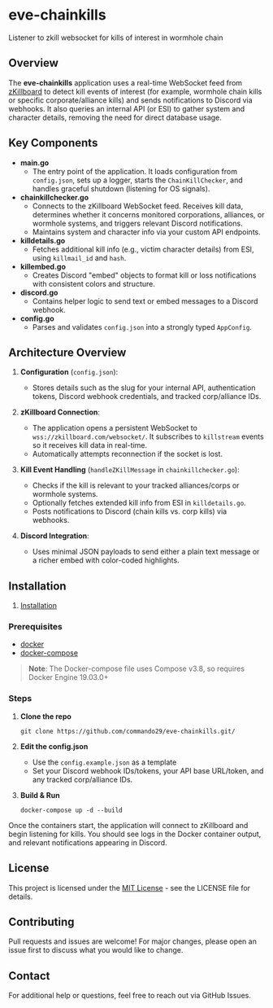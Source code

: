 # eve-chainkills  
Listener to zkill websocket for kills of interest in wormhole chain

## Overview  
The **eve-chainkills** application uses a real-time WebSocket feed from [zKillboard](https://zkillboard.com/) to detect kill events of interest (for example, wormhole chain kills or specific corporate/alliance kills) and sends notifications to Discord via webhooks. It also queries an internal API (or ESI) to gather system and character details, removing the need for direct database usage.

## Key Components
- **main.go**  
  - The entry point of the application. It loads configuration from `config.json`, sets up a logger, starts the `ChainKillChecker`, and handles graceful shutdown (listening for OS signals).
- **chainkillchecker.go**  
  - Connects to the zKillboard WebSocket feed. Receives kill data, determines whether it concerns monitored corporations, alliances, or wormhole systems, and triggers relevant Discord notifications.  
  - Maintains system and character info via your custom API endpoints.
- **killdetails.go**  
  - Fetches additional kill info (e.g., victim character details) from ESI, using `killmail_id` and `hash`.
- **killembed.go**  
  - Creates Discord "embed" objects to format kill or loss notifications with consistent colors and structure.
- **discord.go**  
  - Contains helper logic to send text or embed messages to a Discord webhook.
- **config.go**  
  - Parses and validates `config.json` into a strongly typed `AppConfig`.

## Architecture Overview
1. **Configuration** (`config.json`):  
   - Stores details such as the slug for your internal API, authentication tokens, Discord webhook credentials, and tracked corp/alliance IDs.

2. **zKillboard Connection**:  
   - The application opens a persistent WebSocket to `wss://zkillboard.com/websocket/`. It subscribes to `killstream` events so it receives kill data in real-time.  
   - Automatically attempts reconnection if the socket is lost.

3. **Kill Event Handling** (`handleZKillMessage` in `chainkillchecker.go`):  
   - Checks if the kill is relevant to your tracked alliances/corps or wormhole systems.  
   - Optionally fetches extended kill info from ESI in `killdetails.go`.  
   - Posts notifications to Discord (chain kills vs. corp kills) via webhooks.

4. **Discord Integration**:  
   - Uses minimal JSON payloads to send either a plain text message or a richer embed with color-coded highlights.

## Installation
1. [Installation](#installation)

### Prerequisites
- [docker](https://docs.docker.com/)
- [docker-compose](https://docs.docker.com/)

> **Note**: The Docker-compose file uses Compose v3.8, so requires Docker Engine 19.03.0+

### Steps

1. **Clone the repo**  
   ```shell
   git clone https://github.com/commando29/eve-chainkills.git/
   ```

1. **Edit the config.json**  
   - Use the `config.example.json` as a template
   - Set your Discord webhook IDs/tokens, your API base URL/token, and any tracked corp/alliance IDs.

1. **Build & Run**  
   ```shell
   docker-compose up -d --build
   ```

Once the containers start, the application will connect to zKillboard and begin listening for kills. You should see logs in the Docker container output, and relevant notifications appearing in Discord.

## License  
This project is licensed under the [MIT License](LICENSE) - see the LICENSE file for details.

## Contributing  
Pull requests and issues are welcome! For major changes, please open an issue first to discuss what you would like to change.

## Contact  
For additional help or questions, feel free to reach out via GitHub Issues.  
